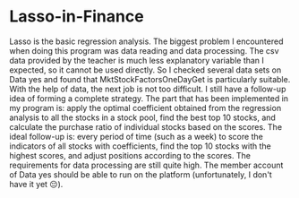 # Lasso-in-Finance
Lasso is the basic regression analysis. The biggest problem I encountered when doing this program was data reading and data processing. The csv data provided by the teacher is much less explanatory variable than I expected, so it cannot be used directly. So I checked several data sets on Data yes and found that MktStockFactorsOneDayGet is particularly suitable. With the help of data, the next job is not too difficult.
I still have a follow-up idea of forming a complete strategy. The part that has been implemented in my program is: apply the optimal coefficient obtained from the regression analysis to all the stocks in a stock pool, find the best top 10 stocks, and calculate the purchase ratio of individual stocks based on the scores. The ideal follow-up is: every period of time (such as a week) to score the indicators of all stocks with coefficients, find the top 10 stocks with the highest scores, and adjust positions according to the scores. The requirements for data processing are still quite high. The member account of Data yes should be able to run on the platform (unfortunately, I don't have it yet 😔).
